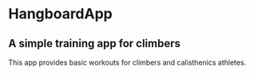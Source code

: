# HangboardApp

## A simple training app for climbers

This app provides basic workouts for climbers and calisthenics athletes.
